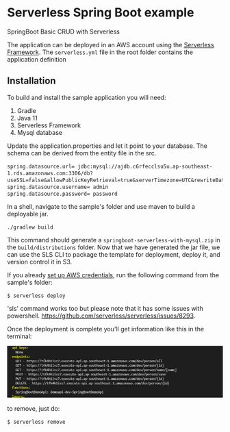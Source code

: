 # Serverless Spring Boot example
SpringBoot Basic CRUD with Serverless

The application can be deployed in an AWS account using the [Serverless Framework](https://github.com/serverless/serverless). The `serverless.yml` file in the root folder contains the application definition

## Installation
To build and install the sample application you will need:
1. Gradle
2. Java 11
3. Serverless Framework
4. Mysql database

Update the application.properties and let it point to your database. The schema can be derived from the entity file in the src.
```
spring.datasource.url= jdbc:mysql://ajdb.c6rfecclsu5u.ap-southeast-1.rds.amazonaws.com:3306/db?useSSL=false&allowPublicKeyRetrieval=true&serverTimezone=UTC&rewriteBatchedStatements=true
spring.datasource.username= admin
spring.datasource.password= password
```

In a shell, navigate to the sample's folder and use maven to build a deployable jar.
```
./gradlew build
```

This command should generate a `springboot-serverless-with-mysql.zip` in the `build/distributions` folder. Now that we have generated the jar file, we can use the SLS CLI to package the template for deployment, deploy it, and version control it in S3.

If you already [set up AWS credentials](https://serverless.com/framework/docs/providers/aws/guide/credentials/), run the following command from the sample's folder:

```
$ serverless deploy
```
'sls' command works too but please note that it has some issues with powershell. https://github.com/serverless/serverless/issues/8293.


Once the deployment is complete you'll get information like this in the terminal:

  ![ScreenShot](/docs/endpoints.PNG)


to remove, just do:
```
$ serverless remove
```